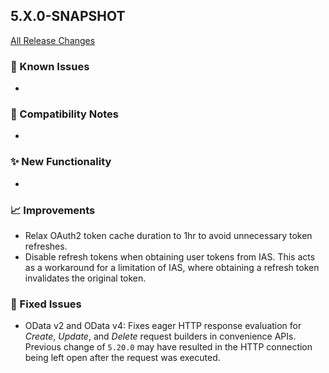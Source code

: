 ## 5.X.0-SNAPSHOT

[All Release Changes](https://github.com/SAP/cloud-sdk-java/releases)

### 🚧 Known Issues

- 

### 🔧 Compatibility Notes

- 

### ✨ New Functionality

- 

### 📈 Improvements

- Relax OAuth2 token cache duration to 1hr to avoid unnecessary token refreshes.
- Disable refresh tokens when obtaining user tokens from IAS.
  This acts as a workaround for a limitation of IAS, where obtaining a refresh token invalidates the original token.

### 🐛 Fixed Issues

- OData v2 and OData v4: Fixes eager HTTP response evaluation for _Create_, _Update_, and _Delete_ request builders in convenience APIs.
  Previous change of `5.20.0` may have resulted in the HTTP connection being left open after the request was executed.
